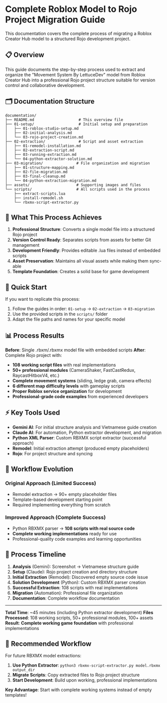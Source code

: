 # Complete Roblox Model to Rojo Project Migration Guide

This documentation covers the complete process of migrating a Roblox Creator Hub model to a structured Rojo development project.

## 📋 Overview

This guide documents the step-by-step process used to extract and organize the "Movement System By LettuceDev" model from Roblox Creator Hub into a professional Rojo project structure suitable for version control and collaborative development.

## 🗂️ Documentation Structure

```
documentation/
├── README.md                    # This overview file
├── 01-setup/                    # Initial setup and preparation
│   ├── 01-roblox-studio-setup.md
│   ├── 02-initial-analysis.md
│   └── 03-rojo-project-creation.md
├── 02-extraction/               # Script and asset extraction
│   ├── 01-remodel-installation.md
│   ├── 02-extraction-script.md
│   ├── 03-running-extraction.md
│   └── 04-python-extractor-solution.md
├── 03-migration/               # File organization and migration
│   ├── 01-structure-mapping.md
│   ├── 02-file-migration.md
│   ├── 03-final-cleanup.md
│   └── 04-python-extraction-migration.md
├── assets/                     # Supporting images and files
└── scripts/                    # All scripts used in the process
    ├── extract-scripts.lua
    ├── install-remodel.sh
    └── rbxmx-script-extractor.py
```

## 🎯 What This Process Achieves

1. **Professional Structure**: Converts a single model file into a structured Rojo project
2. **Version Control Ready**: Separates scripts from assets for better Git management
3. **Development Friendly**: Provides editable .lua files instead of embedded scripts
4. **Asset Preservation**: Maintains all visual assets while making them sync-able
5. **Template Foundation**: Creates a solid base for game development

## 🚀 Quick Start

If you want to replicate this process:

1. Follow the guides in order: `01-setup` → `02-extraction` → `03-migration`
2. Use the provided scripts in the `scripts/` folder
3. Adapt the file paths and names for your specific model

## 📊 Process Results

**Before**: Single .rbxm/.rbxmx model file with embedded scripts
**After**: Complete Rojo project with:
- **108 working script files** with real implementations
- **50+ professional modules** (CameraShaker, FastCastRedux, RaycastHitboxV4, etc.)
- **Complete movement systems** (sliding, ledge grab, camera effects)
- **6 different map difficulty levels** with gameplay scripts
- **Proper Roblox service organization** for development
- **Professional-grade code examples** from experienced developers

## ⚡ Key Tools Used

- **Gemini AI**: For initial structure analysis and Vietnamese guide creation
- **Claude AI**: For automation, Python extractor development, and migration
- **Python XML Parser**: Custom RBXMX script extractor (successful approach)
- **Remodel**: Initial extraction attempt (produced empty placeholders)
- **Rojo**: For project structure and syncing

## 🔄 Workflow Evolution

### Original Approach (Limited Success)
- Remodel extraction → 90+ empty placeholder files
- Template-based development starting point
- Required implementing everything from scratch

### Improved Approach (Complete Success)  
- Python RBXMX parser → **108 scripts with real source code**
- **Complete working implementations** ready for use
- Professional-quality code examples and learning opportunities

## 📝 Process Timeline

1. **Analysis** (Gemini): Screenshot → Vietnamese structure guide
2. **Setup** (Claude): Rojo project creation and directory structure
3. **Initial Extraction** (Remodel): Discovered empty source code issue
4. **Solution Development** (Python): Custom RBXMX parser creation
5. **Successful Extraction**: 108 scripts with real implementations
6. **Migration** (Automation): Professional file organization
7. **Documentation**: Complete workflow documentation

---

**Total Time**: ~45 minutes (including Python extractor development)
**Files Processed**: 108 working scripts, 50+ professional modules, 100+ assets
**Result**: **Complete working game foundation** with professional implementations

## 🎯 Recommended Workflow

For future RBXMX model extractions:

1. **Use Python Extractor**: `python3 rbxmx-script-extractor.py model.rbxmx output_dir`
2. **Migrate Scripts**: Copy extracted files to Rojo project structure
3. **Start Development**: Build upon working, professional implementations

**Key Advantage**: Start with complete working systems instead of empty templates!